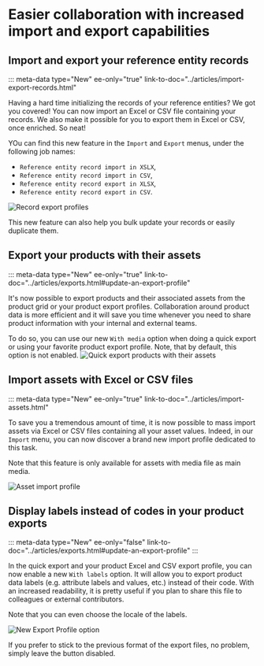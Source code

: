 # Easier collaboration with increased import and export capabilities

## Import and export your reference entity records
::: meta-data type="New" ee-only="true" link-to-doc="../articles/import-export-records.html"

Having a hard time initializing the records of your reference entities? We got you covered! You can now import an Excel or CSV file containing your records. We also make it possible for you to export them in Excel or CSV, once enriched. So neat!

YOu can find this new feature in the `Import` and `Export` menus, under the following job names: 
- `Reference entity record import in XSLX`,
- `Reference entity record import in CSV`,
- `Reference entity record export in XLSX`,
- `Reference entity record export in CSV`.

![Record export profiles](../img/record-export-profiles.png)

This new feature can also help you bulk update your records or easily duplicate them.

## Export your products with their assets
::: meta-data type="New" ee-only="true" link-to-doc="../articles/exports.html#update-an-export-profile"

It's now possible to export products and their associated assets from the product grid or your product export profiles. Collaboration around product data is more efficient and it will save you time whenever you need to share product information with your internal and external teams.

To do so, you can use our new `With media` option when doing a quick export or using your favorite product export profile. Note, that by default, this option is not enabled.
![Quick export products with their assets](../img/quick-export-products-with-assets.png)

## Import assets with Excel or CSV files
::: meta-data type="New" ee-only="true" link-to-doc="../articles/import-assets.html"

To save you a tremendous amount of time, it is now possible to mass import assets via Excel or CSV files containing all your asset values. Indeed, in our `Import` menu, you can now discover a brand new import profile dedicated to this task. 

Note that this feature is only available for assets with media file as main media.

![Asset import profile](../img/asset-import-profile.png)

## Display labels instead of codes in your product exports
::: meta-data type="New" ee-only="false" link-to-doc="../articles/exports.html#update-an-export-profile"
:::

In the quick export and your product Excel and CSV export profile, you can now enable a new `With labels` option. It will allow you to export product data labels (e.g. attribute labels and values, etc.) instead of their code. With an increased readability, it is pretty useful if you plan to share this file to colleagues or external contributors.

Note that you can even choose the locale of the labels.  

![New Export Profile option](../img/Product-export-profile.png)

If you prefer to stick to the previous format of the export files, no problem, simply leave the button disabled.
